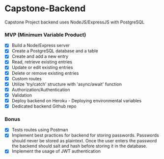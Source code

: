 # Capstone-Backend
Capstone Project backend uses NodeJS/ExpressJS with PostgreSQL
### MVP (Minimum Variable Product)
- [x] Build a Node/Express server
- [x] Create a PostgreSQL database and a table
- [x] Create and add a new entry
- [x] Read, retrieve existing entries
- [x] Update or edit existing entries
- [x] Delete or remove existing entries
- [x] Custom routes
- [x] Utilize 'try/catch' structure with 'async/await' function
- [x] Authorization/Authentication
- [x] Validation
- [x] Deploy backend on Heroku - Deploying environmental variables
- [x] Dedicated backend Github repo

### Bonus
- [x] Tests routes using Postman
- [x] Implement best practices for backend for storing passwords. Passwords should never be stored as plaintext. Once the user enters the password the backend should salt and hash before storing it in the database.
- [x] Implement the usage of JWT authentication
